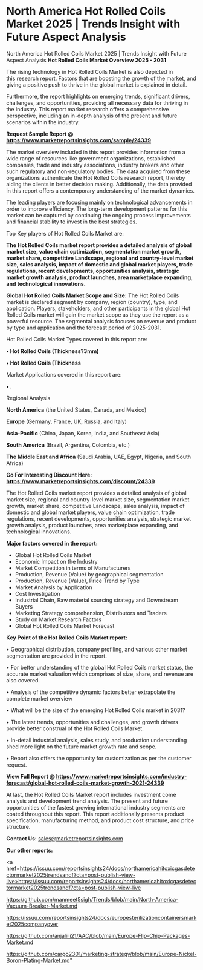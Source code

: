 # North America Hot Rolled Coils Market 2025 | Trends Insight with Future Aspect Analysis
North America Hot Rolled Coils Market 2025 | Trends Insight with Future Aspect Analysis
<Strong> Hot Rolled Coils Market Overview 2025 - 2031</strong>

The rising technology in Hot Rolled Coils Market is also depicted in this research report. Factors that are boosting the growth of the market, and giving a positive push to thrive in the global market is explained in detail.

Furthermore, the report highlights on emerging trends, significant drivers, challenges, and opportunities, providing all necessary data for thriving in the industry. This report market research offers a comprehensive perspective, including an in-depth analysis of the present and future scenarios within the industry.

<strong>Request Sample Report @ <a href=https://www.marketreportsinsights.com/sample/24339>https://www.marketreportsinsights.com/sample/24339</a></strong>

The market overview included in this report provides information from a wide range of resources like government organizations, established companies, trade and industry associations, industry brokers and other such regulatory and non-regulatory bodies. The data acquired from these organizations authenticate the Hot Rolled Coils research report, thereby aiding the clients in better decision making. Additionally, the data provided in this report offers a contemporary understanding of the market dynamics.

The leading players are focusing mainly on technological advancements in order to improve efficiency. The long-term development patterns for this market can be captured by continuing the ongoing process improvements and financial stability to invest in the best strategies.

Top Key players of Hot Rolled Coils Market are:

<strong>The Hot Rolled Coils market report provides a detailed analysis of global market size, value chain optimization, segmentation market growth, market share, competitive Landscape, regional and country-level market size, sales analysis, impact of domestic and global market players, trade regulations, recent developments, opportunities analysis, strategic market growth analysis, product launches, area marketplace expanding, and technological innovations.</strong>

<strong><b>Global Hot Rolled Coils Market Scope and Size:</b></strong>
The Hot Rolled Coils market is declared segment by company, region (country), type, and application. Players, stakeholders, and other participants in the global Hot Rolled Coils market will gain the market scope as they use the report as a powerful resource. The segmental analysis focuses on revenue and product by type and application and the forecast period of 2025-2031.

Hot Rolled Coils Market Types covered in this report are:

<strong>• Hot Rolled Coils (Thickness?3mm)

• Hot Rolled Coils (Thickness</strong>

Market Applications covered in this report are:

<strong>• .</strong> 

Regional Analysis

<strong>North America</strong> (the United States, Canada, and Mexico)

<strong>Europe</strong> (Germany, France, UK, Russia, and Italy)

<strong>Asia-Pacific</strong> (China, Japan, Korea, India, and Southeast Asia)

<strong>South America</strong> (Brazil, Argentina, Colombia, etc.)

<strong>The Middle East and Africa</strong> (Saudi Arabia, UAE, Egypt, Nigeria, and South Africa)

<strong>Go For Interesting Discount Here: <a href=https://www.marketreportsinsights.com/discount/24339>https://www.marketreportsinsights.com/discount/24339</a></strong>

The Hot Rolled Coils market report provides a detailed analysis of global market size, regional and country-level market size, segmentation market growth, market share, competitive Landscape, sales analysis, impact of domestic and global market players, value chain optimization, trade regulations, recent developments, opportunities analysis, strategic market growth analysis, product launches, area marketplace expanding, and technological innovations.

<strong><b>Major factors covered in the report:</b></strong>
<ul>
  <li>Global Hot Rolled Coils Market </li>
  <li>Economic Impact on the Industry</li>
  <li>Market Competition in terms of Manufacturers</li>
  <li>Production, Revenue (Value) by geographical segmentation</li>
  <li>Production, Revenue (Value), Price Trend by Type</li>
  <li>Market Analysis by Application</li>
  <li>Cost Investigation</li>
  <li>Industrial Chain, Raw material sourcing strategy and Downstream Buyers</li>
  <li>Marketing Strategy comprehension, Distributors and Traders</li>
  <li>Study on Market Research Factors</li>
  <li>Global Hot Rolled Coils Market Forecast</li>
</ul>

<strong><b>Key Point of the Hot Rolled Coils Market report:</b></strong>

• Geographical distribution, company profiling, and various other market segmentation are provided in the report.

• For better understanding of the global Hot Rolled Coils market status, the accurate market valuation which comprises of size, share, and revenue are also covered.

• Analysis of the competitive dynamic factors better extrapolate the complete market overview

• What will be the size of the emerging Hot Rolled Coils market in 2031?

• The latest trends, opportunities and challenges, and growth drivers provide better construal of the Hot Rolled Coils Market.

• In-detail industrial analysis, sales study, and production understanding shed more light on the future market growth rate and scope.

• Report also offers the opportunity for customization as per the customer request.

<strong><b>View Full Report @ <a href=https://www.marketreportsinsights.com/industry-forecast/global-hot-rolled-coils-market-growth-2021-24339>https://www.marketreportsinsights.com/industry-forecast/global-hot-rolled-coils-market-growth-2021-24339</a></b></strong>


At last, the Hot Rolled Coils Market report includes investment come analysis and development trend analysis. The present and future opportunities of the fastest growing international industry segments are coated throughout this report. This report additionally presents product specification, manufacturing method, and product cost structure, and price structure.

<strong>Contact Us:</strong>
sales@marketreportsinsights.com

<strong>Our other reports:</strong>

<a href=https://issuu.com/reportsinsights24/docs/northamericahitoxicgasdetectormarket2025trendsandf?cta=post-publish-view-live>https://issuu.com/reportsinsights24/docs/northamericahitoxicgasdetectormarket2025trendsandf?cta=post-publish-view-live</a>

<a href=https://github.com/manmeet5sigh/Trends/blob/main/North-America-Vacuum-Breaker-Market.md>https://github.com/manmeet5sigh/Trends/blob/main/North-America-Vacuum-Breaker-Market.md</a>

<a href=https://issuu.com/reportsinsights24/docs/europesterilizationcontainersmarket2025companyover>https://issuu.com/reportsinsights24/docs/europesterilizationcontainersmarket2025companyover</a>

<a href=https://github.com/anjaliiii21/AAC/blob/main/Europe-Flip-Chip-Packages-Market.md>https://github.com/anjaliiii21/AAC/blob/main/Europe-Flip-Chip-Packages-Market.md</a>

<a href=https://github.com/cargo2301/marketing-strategy/blob/main/Europe-Nickel-Boron-Plating-Market.md>https://github.com/cargo2301/marketing-strategy/blob/main/Europe-Nickel-Boron-Plating-Market.md</a>"
